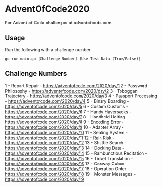 # AdventOfCode2020
For Advent of Code challenges at adventofcode.com

## Usage
Run the following with a challenge number.
```
go run main.go [Challenge Number] [Use Test Data (True/False)]
```


## Challenge Numbers
1 - Report Repair - https://adventofcode.com/2020/day/1
2 - Password Philosophy - https://adventofcode.com/2020/day/2
3 - Toboggan Trajectory - https://adventofcode.com/2020/day/3
4 - Passport Processing - https://adventofcode.com/2020/day/4
5 - Binary Boarding - https://adventofcode.com/2020/day/5
6 - Custom Customs - https://adventofcode.com/2020/day/6
7 - Handy Haversacks - https://adventofcode.com/2020/day/7
8 - Handheld Halting - https://adventofcode.com/2020/day/8
9 - Encoding Error - https://adventofcode.com/2020/day/9
10 - Adapter Array - https://adventofcode.com/2020/day/10
11 - Seating System - https://adventofcode.com/2020/day/11
12 - Rain Risk - https://adventofcode.com/2020/day/12
13 - Shuttle Search - https://adventofcode.com/2020/day/13
14 - Docking Data - https://adventofcode.com/2020/day/14
15 - Rambunctious Recitation - https://adventofcode.com/2020/day/15
16 - Ticket Translation - https://adventofcode.com/2020/day/16
17 - Conway Cubes - https://adventofcode.com/2020/day/17
18 - Operation Order - https://adventofcode.com/2020/day/18
19 - Monster Messages - https://adventofcode.com/2020/day/19